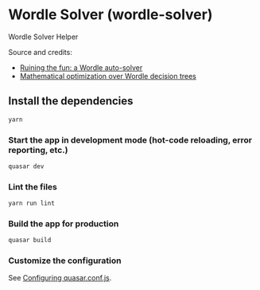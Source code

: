 # Wordle Solver (wordle-solver)

Wordle Solver Helper

Source and credits:
- [Ruining the fun: a Wordle auto-solver](https://notfunatparties.substack.com/p/wordle-solver)
- [Mathematical optimization over Wordle decision trees](https://www.poirrier.ca/notes/wordle/)

## Install the dependencies
```bash
yarn
```

### Start the app in development mode (hot-code reloading, error reporting, etc.)
```bash
quasar dev
```

### Lint the files
```bash
yarn run lint
```

### Build the app for production
```bash
quasar build
```

### Customize the configuration
See [Configuring quasar.conf.js](https://quasar.dev/quasar-cli/quasar-conf-js).
